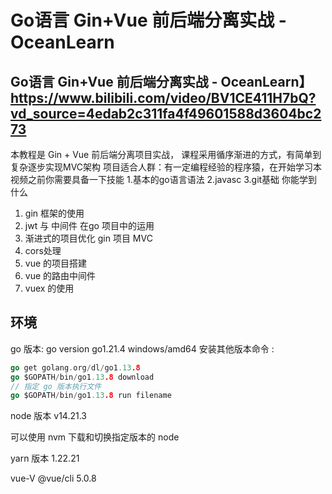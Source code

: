 # Go语言 Gin+Vue 前后端分离实战 - OceanLearn
## Go语言 Gin+Vue 前后端分离实战 - OceanLearn】https://www.bilibili.com/video/BV1CE411H7bQ?vd_source=4edab2c311fa4f49601588d3604bc273
本教程是 Gin + Vue 前后端分离项目实战， 课程采用循序渐进的方式，有简单到复杂逐步实现MVC架构
项目适合人群：有一定编程经验的程序猿，在开始学习本视频之前你需要具备一下技能
1.基本的go语言语法
2.javasc
3.git基础
你能学到什么
1. gin 框架的使用
2. jwt 与 中间件 在go 项目中的运用
3. 渐进式的项目优化 gin 项目 MVC
4. cors处理
5. vue 的项目搭建
6. vue 的路由中间件
7. vuex 的使用

## 环境
go 版本: go version go1.21.4 windows/amd64
安装其他版本命令 : 
```go
go get golang.org/dl/go1.13.8
go $GOPATH/bin/go1.13.8 download
// 指定 go 版本执行文件
go $GOPATH/bin/go1.13.8 run filename
```
node 版本 v14.21.3

可以使用 nvm 下载和切换指定版本的 node

yarn 版本 1.22.21

vue-V  @vue/cli 5.0.8
